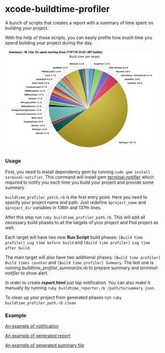 # xcode-buildtime-profiler
A bunch of scripts that creates a report with a summary of time spent on building your project.

With the help of these scripts, you can easily profile how much time you spend building your project during the day.

![Report example](example/report_html.png)

### Usage

First, you need to install dependency gem by running `sudo gem install terminal-notifier`. This command will install gem [terminal-notifier](https://github.com/julienXX/terminal-notifier) which required to notify you each time you build your project and provide some summary.

`buildtime_profiler_patch.rb` is the first entry point. Here you need to specify your project name and path.
Just redefine `$project_name` and `$project_dir` variables in 136th and 137th lines.

After this step run `ruby buildtime_profiler_path.rb`. This will add all necessary build phases to all the targets of your project and Pod project as well. 

Each target will have two new **Run Script** build phases: `[Build time profiler] Log time before build` and `[Build time profiler] Log time after build`. 

The main target will also have two additional phases: `[Build time profiler] Build times counter` and `[Build time profiler] Summary`. The last one is running *buildtime_profiler_summarize.rb* to prepare summary and *terminal-notifier* to show alert.

In order to create ***report.html*** just tap notification. You can also make it manually by running `ruby buildtime_reporter.rb /path/to/summary.json`.

To clean up your project from generated phases run `ruby buildtime_profiler_path.rb clean`

### Example

[An example of notification](example/screenshot.png)

[An example of generated report](http://htmlpreview.github.io/?https://github.com/rnkyr/xcode-buildtime-profiler/blob/master/example/report.html)

[An example of generated summary file](example/summary.json)
